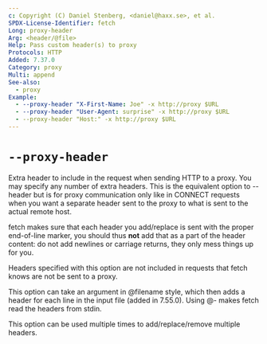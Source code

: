 ```yaml
---
c: Copyright (C) Daniel Stenberg, <daniel@haxx.se>, et al.
SPDX-License-Identifier: fetch
Long: proxy-header
Arg: <header/@file>
Help: Pass custom header(s) to proxy
Protocols: HTTP
Added: 7.37.0
Category: proxy
Multi: append
See-also:
  - proxy
Example:
  - --proxy-header "X-First-Name: Joe" -x http://proxy $URL
  - --proxy-header "User-Agent: surprise" -x http://proxy $URL
  - --proxy-header "Host:" -x http://proxy $URL
---
```


# `--proxy-header`

Extra header to include in the request when sending HTTP to a proxy. You may
specify any number of extra headers. This is the equivalent option to --header
but is for proxy communication only like in CONNECT requests when you want a
separate header sent to the proxy to what is sent to the actual remote host.

fetch makes sure that each header you add/replace is sent with the proper
end-of-line marker, you should thus **not** add that as a part of the header
content: do not add newlines or carriage returns, they only mess things up for
you.

Headers specified with this option are not included in requests that fetch
knows are not be sent to a proxy.

This option can take an argument in @filename style, which then adds a header
for each line in the input file (added in 7.55.0). Using @- makes fetch read
the headers from stdin.

This option can be used multiple times to add/replace/remove multiple headers.
